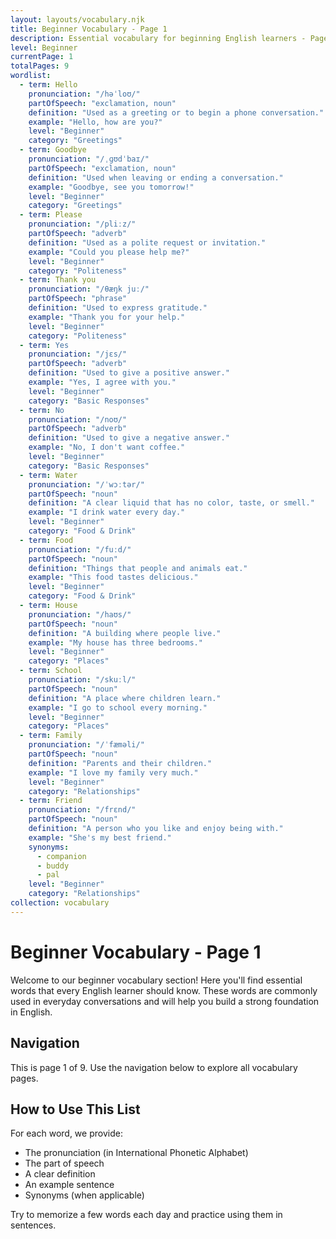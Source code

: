 ```yaml
---
layout: layouts/vocabulary.njk
title: Beginner Vocabulary - Page 1
description: Essential vocabulary for beginning English learners - Page 1 of 9
level: Beginner
currentPage: 1
totalPages: 9
wordlist: 
  - term: Hello
    pronunciation: "/həˈloʊ/"
    partOfSpeech: "exclamation, noun"
    definition: "Used as a greeting or to begin a phone conversation."
    example: "Hello, how are you?"
    level: "Beginner"
    category: "Greetings"
  - term: Goodbye
    pronunciation: "/ˌɡʊdˈbaɪ/"
    partOfSpeech: "exclamation, noun"
    definition: "Used when leaving or ending a conversation."
    example: "Goodbye, see you tomorrow!"
    level: "Beginner"
    category: "Greetings"
  - term: Please
    pronunciation: "/pliːz/"
    partOfSpeech: "adverb"
    definition: "Used as a polite request or invitation."
    example: "Could you please help me?"
    level: "Beginner"
    category: "Politeness"
  - term: Thank you
    pronunciation: "/θæŋk juː/"
    partOfSpeech: "phrase"
    definition: "Used to express gratitude."
    example: "Thank you for your help."
    level: "Beginner"
    category: "Politeness"
  - term: Yes
    pronunciation: "/jɛs/"
    partOfSpeech: "adverb"
    definition: "Used to give a positive answer."
    example: "Yes, I agree with you."
    level: "Beginner"
    category: "Basic Responses"
  - term: No
    pronunciation: "/noʊ/"
    partOfSpeech: "adverb"
    definition: "Used to give a negative answer."
    example: "No, I don't want coffee."
    level: "Beginner"
    category: "Basic Responses"
  - term: Water
    pronunciation: "/ˈwɔːtər/"
    partOfSpeech: "noun"
    definition: "A clear liquid that has no color, taste, or smell."
    example: "I drink water every day."
    level: "Beginner"
    category: "Food & Drink"
  - term: Food
    pronunciation: "/fuːd/"
    partOfSpeech: "noun"
    definition: "Things that people and animals eat."
    example: "This food tastes delicious."
    level: "Beginner"
    category: "Food & Drink"
  - term: House
    pronunciation: "/haʊs/"
    partOfSpeech: "noun"
    definition: "A building where people live."
    example: "My house has three bedrooms."
    level: "Beginner"
    category: "Places"
  - term: School
    pronunciation: "/skuːl/"
    partOfSpeech: "noun"
    definition: "A place where children learn."
    example: "I go to school every morning."
    level: "Beginner"
    category: "Places"
  - term: Family
    pronunciation: "/ˈfæməli/"
    partOfSpeech: "noun"
    definition: "Parents and their children."
    example: "I love my family very much."
    level: "Beginner"
    category: "Relationships"
  - term: Friend
    pronunciation: "/frɛnd/"
    partOfSpeech: "noun"
    definition: "A person who you like and enjoy being with."
    example: "She's my best friend."
    synonyms: 
      - companion
      - buddy
      - pal
    level: "Beginner"
    category: "Relationships"
collection: vocabulary
---
```


# Beginner Vocabulary - Page 1

Welcome to our beginner vocabulary section! Here you'll find essential words that every English learner should know. These words are commonly used in everyday conversations and will help you build a strong foundation in English.

## Navigation
This is page 1 of 9. Use the navigation below to explore all vocabulary pages.

## How to Use This List

For each word, we provide:
- The pronunciation (in International Phonetic Alphabet)
- The part of speech
- A clear definition
- An example sentence
- Synonyms (when applicable)

Try to memorize a few words each day and practice using them in sentences.
